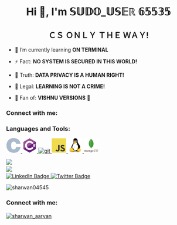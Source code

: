 <h1 align="center">Hi 👋, I'm 𝕊𝕌𝔻𝕆_𝕌𝕊𝔼ℝ 𝟞𝟝𝟝𝟛𝟝</h1>
<h2 align="center">ＣＳ ＯＮＬＹ ＴＨＥ ＷＡＹ!</h2>

- 🌱 I’m currently learning **ON TERMINAL**

- ⚡ Fact: **NO SYSTEM IS SECURED IN THIS WORLD!**

- 📝 Truth: **DATA PRIVACY IS A HUMAN RIGHT!**

- 💬 Legal: **LEARNING IS NOT A CRIME!**

- 🌱 Fan of: **VISHNU VERSIONS** 🚩

<h3 align="left">Connect with me:</h3>
<p align="left">
</p>

<h3 align="left">Languages and Tools:</h3>
<p align="left"> <a href="https://www.cprogramming.com/" target="_blank" rel="noreferrer"> <img src="https://raw.githubusercontent.com/devicons/devicon/master/icons/c/c-original.svg" alt="c" width="40" height="40"/> </a> <a href="https://www.w3schools.com/cs/" target="_blank" rel="noreferrer"> <img src="https://raw.githubusercontent.com/devicons/devicon/master/icons/csharp/csharp-original.svg" alt="csharp" width="40" height="40"/> </a> <a href="https://git-scm.com/" target="_blank" rel="noreferrer"> <img src="https://www.vectorlogo.zone/logos/git-scm/git-scm-icon.svg" alt="git" width="40" height="40"/> </a> <a href="https://developer.mozilla.org/en-US/docs/Web/JavaScript" target="_blank" rel="noreferrer"> <img src="https://raw.githubusercontent.com/devicons/devicon/master/icons/javascript/javascript-original.svg" alt="javascript" width="40" height="40"/> </a> <a href="https://www.linux.org/" target="_blank" rel="noreferrer"> <img src="https://raw.githubusercontent.com/devicons/devicon/master/icons/linux/linux-original.svg" alt="linux" width="40" height="40"/> </a> <a href="https://www.mongodb.com/" target="_blank" rel="noreferrer"> <img src="https://raw.githubusercontent.com/devicons/devicon/master/icons/mongodb/mongodb-original-wordmark.svg" alt="mongodb" width="40" height="40"/> </a> </p>
<div id="header" align="left">
<img src="https://media.giphy.com/media/v1.Y2lkPTc5MGI3NjExeXk2MWw2M3o5azRwd2QzbGx5NWdycnVkdjVld3Fqcm5xa2NhYXZlYiZlcD12MV9pbnRlcm5hbF9naWZfYnlfaWQmY3Q9Zw/60s1Es4wj9GQaF2UyH/giphy.gif"/>
</div>

<div id="badges">
  <img src=https://img.shields.io/badge/𝙽𝙸𝚃𝚁𝙾_2.0-green"/>
</div>
<div id="badges">
  <a href="your-linkedin-URL">
    <img src="https://img.shields.io/badge/LinkedIn-blue?style=for-the-badge&logo=linkedin&logoColor=white" alt="LinkedIn Badge"/>
  </a>
<a href="your-twitter-URL">
    <img src="https://img.shields.io/badge/Twitter-blue?style=for-the-badge&logo=twitter&logoColor=white" alt="Twitter Badge"/>
  </a>


<p align="left"> <img src="https://komarev.com/ghpvc/?username=sharwan04545&label=Profile%20views&color=0e75b6&style=flat" alt="sharwan04545" /> </p>


<h3 align="left">Connect with me:</h3>
<p align="left">
<a href="https://www.instagram.com/sharwan_aaryavanshi?igsh=MTFxdzdtcmd6cWptcQ==" target="blank"><img align="center" src="https://raw.githubusercontent.com/rahuldkjain/github-profile-readme-generator/master/src/images/icons/Social/instagram.svg" alt="sharwan_aaryan" height="30" width="40" /></a>
</p>


